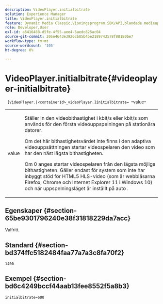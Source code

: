 ```yaml
---
description: VideoPlayer.initialbitrate
solution: Experience Manager
title: VideoPlayer.initialbitrate
feature: Dynamic Media Classic,Visningsprogram,SDK/API,blandade medieuppsättningar
role: Developer,User
exl-id: a5416488-d5fe-4f55-aee4-5aedc825ac04
source-git-commit: 206e4643e3926cb85b4be2189743578f88180be7
workflow-type: tm+mt
source-wordcount: '105'
ht-degree: 0%

---
```


# VideoPlayer.initialbitrate{#videoplayer-initialbitrate}

` [VideoPlayer.|<containerId>_videoPlayer.]initialbitrate= *`value`*`

<table id="table_6B56976AEADA440A9A6BC9C4F65D4ADA"> 
 <tbody> 
  <tr> 
   <td colname="col1"> <p> <span class="codeph"> <span class="varname"> value  </span> </span> </p> </td> 
   <td colname="col2"> <p>Ställer in den videobithastighet i kbit/s eller kbit/s som används för den första videouppspelningen på stationära datorer. </p> <p>Om det här bithastighetsvärdet inte finns i den adaptiva videouppsättningen startar videospelaren den video som har den näst lägsta bithastigheten. </p> <p>Om <span class="codeph"> 0 </span> anges startar videospelaren från den lägsta möjliga bithastigheten. Gäller endast för system som inte har inbyggt stöd för HTML5 HLS-video (som är webbläsarna Firefox, Chrome och Internet Explorer 11 i Windows 10) och när uppspelningsläget är inställt på <span class="codeph"> auto </span>. </p> </td> 
  </tr> 
 </tbody> 
</table>

## Egenskaper {#section-65be9301796240e38f31818229da7acc}

Valfritt.

## Standard {#section-bd374ffc5182484faa77a7a3c8fa70f2}

`1400`

## Exempel {#section-bd6c4249bccf44aab13fee8552f5a8b3}

`initialbitrate=600`
